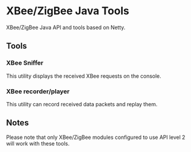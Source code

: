 # XBee/ZigBee Java Tools

XBee/ZigBee Java API and tools based on Netty.

## Tools

### XBee Sniffer

This utility displays the received XBee requests on the console.

### XBee recorder/player

This utility can record received data packets and replay them. 

## Notes

Please note that only XBee/ZigBee modules configured to use API level 2 will work with these tools.
